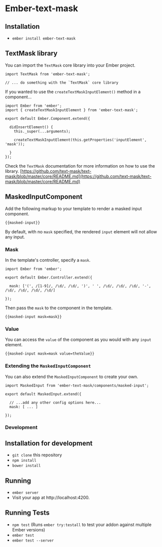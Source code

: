 # Ember-text-mask

## Installation

* `ember install ember-text-mask`


## TextMask library

You can import the `TextMask` core library into your Ember project.

```
import TextMask from 'ember-text-mask';

// ... do something with the `TextMask` core library
```

If you wanted to use the `createTextMaskInputElement()` method in a component...

```
import Ember from 'ember';
import { createTextMaskInputElement } from 'ember-text-mask';

export default Ember.Component.extend({

  didInsertElement() {
    this._super(...arguments);

    createTextMaskInputElement(this.getProperties('inputElement', 'mask'));

  }
});

```

Check the `TextMask` documentation for more information on how to use the library.
[https://github.com/text-mask/text-mask/blob/master/core/README.md](https://github.com/text-mask/text-mask/blob/master/core/README.md)


## MaskedInputComponent

Add the following markup to your template to render a masked input component.

```
{{masked-input}}
```

By default, with no `mask` specified, the rendered `input` element will not allow any input.


### Mask

In the template's controller, specify a `mask`.

```
import Ember from 'ember';

export default Ember.Controller.extend({

  mask: ['(', /[1-9]/, /\d/, /\d/, ')', ' ', /\d/, /\d/, /\d/, '-', /\d/, /\d/, /\d/, /\d/]

});
```

Then pass the `mask` to the component in the template.

```
{{masked-input mask=mask}}
```


### Value

You can access the `value` of the component as you would with any `input` element.

```
{{masked-input mask=mask value=theValue}}
```

### Extending the `MaskedInputComponent`

You can also extend the `MaskedInputComponent` to create your own.

```
import MaskedInput from 'ember-text-mask/components/masked-input';

export default MaskedInput.extend({

  // ...add any other config options here...
  mask: [ ... ]

});
```

### Development

## Installation for development

* `git clone` this repository
* `npm install`
* `bower install`

## Running

* `ember server`
* Visit your app at http://localhost:4200.

## Running Tests

* `npm test` (Runs `ember try:testall` to test your addon against multiple Ember versions)
* `ember test`
* `ember test --server`
